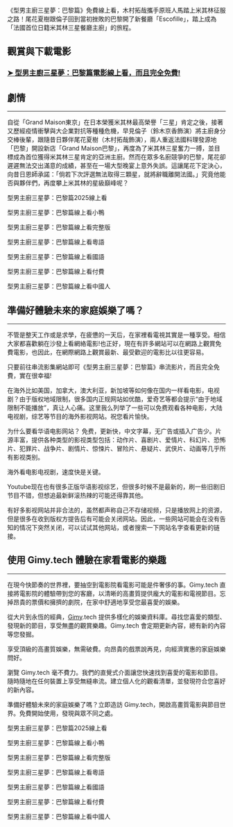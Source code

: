 《型男主廚三星夢：巴黎篇》免費線上看，木村拓哉攜手原班人馬踏上米其林征服之路！尾花夏樹跟倫子回到當初挫敗的巴黎開了新餐廳「Escofille」，踏上成為「法國首位日籍米其林三星餐廳主廚」的旅程。


## 觀賞與下載電影

### [➤ 型男主廚三星夢：巴黎篇電影線上看，而且完全免費!](https://www.gimy.tech/2025/03/beyond-the-sin-hd-gimy.html)


## 劇情

----------

自從「Grand Maison東京」在日本榮獲米其林最高榮譽「三星」肯定之後，接著又歷經疫情衝擊與大企業對抗等種種危機，早見倫子（鈴木京香飾演）將主廚身分交棒後輩，跟隨昔日夥伴尾花夏樹（木村拓哉飾演），兩人重返法國料理發源地「巴黎」開設新店「Grand Maison巴黎」，再度為了米其林三星奮力一搏，並目標成為首位獲得米其林三星肯定的亞洲主廚。然而在眾多名廚競爭的巴黎，尾花卻遲遲無法交出滿意的成績，甚至在一場大型晚宴上意外失誤。這讓尾花下定決心，向昔日恩師承諾：「倘若下次評選無法取得三顆星，就將辭職離開法國。」究竟他能否與夥伴們，再度攀上米其林的星級巔峰呢？

型男主廚三星夢：巴黎篇2025線上看

型男主廚三星夢：巴黎篇線上看小鴨

型男主廚三星夢：巴黎篇線上看完整版

型男主廚三星夢：巴黎篇線上看粵語

型男主廚三星夢：巴黎篇線上看國語

型男主廚三星夢：巴黎篇線上看付費

型男主廚三星夢：巴黎篇線上看中國人

## 準備好體驗未來的家庭娛樂了嗎？

----------

不管是整天工作或是求學，在疲憊的一天后，在家裡看電視其實是一種享受。相信大家都喜歡躺在沙發上看網絡電影!也正好，現在有許多網站可以在網路上觀賞免費電影，也因此，在網際網路上觀賞最新、最受歡迎的電影比以往更容易。

只要前往串流影集網站即可《型男主廚三星夢：巴黎篇》串流影片，而且完全免費，實在很幸福!

在海外比如美国，加拿大，澳大利亚，新加坡等如何像在国内一样看电影，电视剧？由于版权地域限制，很多国内正规网站如优酷，爱奇艺等都会提示“由于地域限制不能播放”，真让人心痛。这里我么列举了一些可以免费观看各种电影，大陆电视剧，综艺等节目的海外影视网站。祝您看片愉快。

为什么要看华语电影网站？ 免费，更新快，中文字幕，无广告或插入广告少。片源丰富，提供各种类型的影视类型包括：动作片、喜剧片、爱情片、科幻片、恐怖片、犯罪片、战争片、剧情片、惊悚片、冒险片、悬疑片、武侠片、动画等几乎所有影视类别。

海外看电影电视剧，速度快是关键。

Youtube现在也有很多正版华语影视综艺，但很多时候不是最新的，刷一些旧剧旧节目不错，但想追最新鲜滚热辣的可能还得靠其他。

有好多影视网站并非合法的，虽然都声称自己不存储视频，只是播放网上的资源，但是很多在收到版权方提告后有可能会关闭网站。因此，一些网站可能会在没有告知的情况下突然关闭，可以试试其他网站，或者搜索一下网站名字查看更新的链接。

## 使用 Gimy.tech 體驗在家看電影的樂趣

----------

在現今快節奏的世界裡，要抽空到電影院看電影可能是件奢侈的事。Gimy.tech 直接將電影院的體驗帶到您的客廳，以清晰的高畫質提供龐大的電影和電視節目。忘掉昂貴的票價和擁擠的劇院，在家中舒適地享受您最喜愛的娛樂。

從大片到永恆的經典，[Gimy](https://www.gimy.tech).tech 提供多樣化的娛樂資料庫。尋找您喜愛的類型、發現新的節目，享受無盡的觀賞樂趣。Gimy.tech 會定期更新內容，總有新的內容等您發掘。

享受頂級的高畫質娛樂，無需破費。向昂貴的戲票說再見，向經濟實惠的家庭娛樂問好。

瀏覽 Gimy.tech 毫不費力。我們的直覺式介面讓您快速找到喜愛的電影和節目。隨時隨地在任何裝置上享受無縫串流。建立個人化的觀看清單，並發現符合您喜好的新內容。

準備好體驗未來的家庭娛樂了嗎？立即造訪 Gimy.tech，開啟高畫質電影與節目世界。免費開始使用，發現與眾不同之處。


型男主廚三星夢：巴黎篇2025線上看

型男主廚三星夢：巴黎篇線上看小鴨

型男主廚三星夢：巴黎篇線上看完整版

型男主廚三星夢：巴黎篇線上看粵語

型男主廚三星夢：巴黎篇線上看國語

型男主廚三星夢：巴黎篇線上看付費

型男主廚三星夢：巴黎篇線上看中國人
